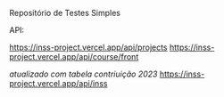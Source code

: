 Repositório de Testes Simples

API:

https://inss-project.vercel.app/api/projects
https://inss-project.vercel.app/api/course/front

_atualizado com tabela contriuição 2023_
https://inss-project.vercel.app/api/inss
